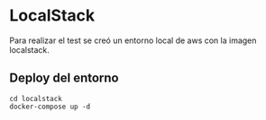 # LocalStack

Para realizar el test se creó un entorno local de aws con la imagen localstack. 

## Deploy del entorno
```
cd localstack
docker-compose up -d 
```
